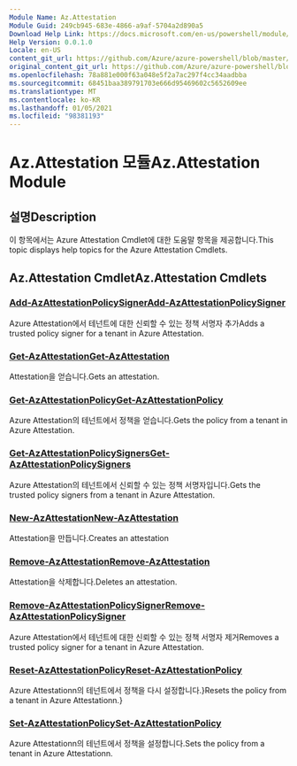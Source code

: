 ```yaml
---
Module Name: Az.Attestation
Module Guid: 249cb945-683e-4866-a9af-5704a2d890a5
Download Help Link: https://docs.microsoft.com/en-us/powershell/module/az.attestation
Help Version: 0.0.1.0
Locale: en-US
content_git_url: https://github.com/Azure/azure-powershell/blob/master/src/Attestation/Attestation/help/Az.Attestation.md
original_content_git_url: https://github.com/Azure/azure-powershell/blob/master/src/Attestation/Attestation/help/Az.Attestation.md
ms.openlocfilehash: 78a881e000f63a048e5f2a7ac297f4cc34aadbba
ms.sourcegitcommit: 68451baa389791703e666d95469602c5652609ee
ms.translationtype: MT
ms.contentlocale: ko-KR
ms.lasthandoff: 01/05/2021
ms.locfileid: "98381193"
---
```

# <span data-ttu-id="4c629-101">Az.Attestation 모듈</span><span class="sxs-lookup"><span data-stu-id="4c629-101">Az.Attestation Module</span></span>
## <span data-ttu-id="4c629-102">설명</span><span class="sxs-lookup"><span data-stu-id="4c629-102">Description</span></span>
<span data-ttu-id="4c629-103">이 항목에서는 Azure Attestation Cmdlet에 대한 도움말 항목을 제공합니다.</span><span class="sxs-lookup"><span data-stu-id="4c629-103">This topic displays help topics for the Azure Attestation Cmdlets.</span></span>

## <span data-ttu-id="4c629-104">Az.Attestation Cmdlet</span><span class="sxs-lookup"><span data-stu-id="4c629-104">Az.Attestation Cmdlets</span></span>
### [<span data-ttu-id="4c629-105">Add-AzAttestationPolicySigner</span><span class="sxs-lookup"><span data-stu-id="4c629-105">Add-AzAttestationPolicySigner</span></span>](Add-AzAttestationPolicySigner.md)
<span data-ttu-id="4c629-106">Azure Attestation에서 테넌트에 대한 신뢰할 수 있는 정책 서명자 추가</span><span class="sxs-lookup"><span data-stu-id="4c629-106">Adds a trusted policy signer for a tenant in Azure Attestation.</span></span>

### [<span data-ttu-id="4c629-107">Get-AzAttestation</span><span class="sxs-lookup"><span data-stu-id="4c629-107">Get-AzAttestation</span></span>](Get-AzAttestation.md)
<span data-ttu-id="4c629-108">Attestation을 얻습니다.</span><span class="sxs-lookup"><span data-stu-id="4c629-108">Gets an attestation.</span></span>

### [<span data-ttu-id="4c629-109">Get-AzAttestationPolicy</span><span class="sxs-lookup"><span data-stu-id="4c629-109">Get-AzAttestationPolicy</span></span>](Get-AzAttestationPolicy.md)
<span data-ttu-id="4c629-110">Azure Attestation의 테넌트에서 정책을 얻습니다.</span><span class="sxs-lookup"><span data-stu-id="4c629-110">Gets the policy from a tenant in Azure Attestation.</span></span>

### [<span data-ttu-id="4c629-111">Get-AzAttestationPolicySigners</span><span class="sxs-lookup"><span data-stu-id="4c629-111">Get-AzAttestationPolicySigners</span></span>](Get-AzAttestationPolicySigners.md)
<span data-ttu-id="4c629-112">Azure Attestation의 테넌트에서 신뢰할 수 있는 정책 서명자입니다.</span><span class="sxs-lookup"><span data-stu-id="4c629-112">Gets the trusted policy signers from a tenant in Azure Attestation.</span></span>

### [<span data-ttu-id="4c629-113">New-AzAttestation</span><span class="sxs-lookup"><span data-stu-id="4c629-113">New-AzAttestation</span></span>](New-AzAttestation.md)
<span data-ttu-id="4c629-114">Attestation을 만듭니다.</span><span class="sxs-lookup"><span data-stu-id="4c629-114">Creates an attestation</span></span>

### [<span data-ttu-id="4c629-115">Remove-AzAttestation</span><span class="sxs-lookup"><span data-stu-id="4c629-115">Remove-AzAttestation</span></span>](Remove-AzAttestation.md)
<span data-ttu-id="4c629-116">Attestation을 삭제합니다.</span><span class="sxs-lookup"><span data-stu-id="4c629-116">Deletes an attestation.</span></span>

### [<span data-ttu-id="4c629-117">Remove-AzAttestationPolicySigner</span><span class="sxs-lookup"><span data-stu-id="4c629-117">Remove-AzAttestationPolicySigner</span></span>](Remove-AzAttestationPolicySigner.md)
<span data-ttu-id="4c629-118">Azure Attestation에서 테넌트에 대한 신뢰할 수 있는 정책 서명자 제거</span><span class="sxs-lookup"><span data-stu-id="4c629-118">Removes a trusted policy signer for a tenant in Azure Attestation.</span></span>

### [<span data-ttu-id="4c629-119">Reset-AzAttestationPolicy</span><span class="sxs-lookup"><span data-stu-id="4c629-119">Reset-AzAttestationPolicy</span></span>](Reset-AzAttestationPolicy.md)
<span data-ttu-id="4c629-120">Azure Attestationn의 테넌트에서 정책을 다시 설정합니다.}</span><span class="sxs-lookup"><span data-stu-id="4c629-120">Resets the policy from a tenant in Azure Attestationn.}</span></span>

### [<span data-ttu-id="4c629-121">Set-AzAttestationPolicy</span><span class="sxs-lookup"><span data-stu-id="4c629-121">Set-AzAttestationPolicy</span></span>](Set-AzAttestationPolicy.md)
<span data-ttu-id="4c629-122">Azure Attestationn의 테넌트에서 정책을 설정합니다.</span><span class="sxs-lookup"><span data-stu-id="4c629-122">Sets the policy from a tenant in Azure Attestationn.</span></span>

